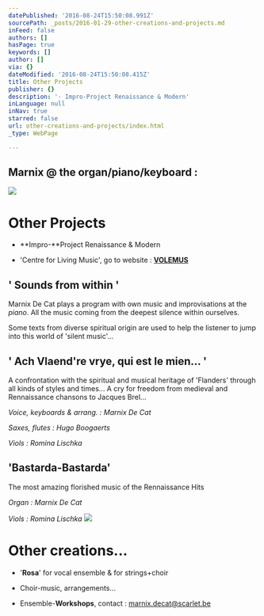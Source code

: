 ```yaml
---
datePublished: '2016-08-24T15:50:08.991Z'
sourcePath: _posts/2016-01-29-other-creations-and-projects.md
inFeed: false
authors: []
hasPage: true
keywords: []
author: []
via: {}
dateModified: '2016-08-24T15:50:08.415Z'
title: Other Projects
publisher: {}
description: '- Impro-Project Renaissance & Modern'
inLanguage: null
inNav: true
starred: false
url: other-creations-and-projects/index.html
_type: WebPage

---
```

## Marnix @ the organ/piano/keyboard :
![](https://s3-us-west-2.amazonaws.com/the-grid-img/p/7d7ee0d865e3945895d922c48f59e63349e5abe0.jpg)

# Other Projects

- **Impro-**Project Renaissance & Modern

- 'Centre for Living Music', go to website : **[VOLEMUS][0]**

## ' Sounds from within '

Marnix De Cat plays a program with own music and improvisations at the _piano_. All the music coming from the deepest silence within ourselves.

Some texts from diverse spiritual origin are used to help the listener to jump into this world of 'silent music'...

## ' Ach Vlaend're vrye, qui est le mien... '

A confrontation with the spiritual and musical heritage of 'Flanders' through all kinds of styles and times... A cry for freedom from medieval and Rennaissance chansons to Jacques Brel...

_Voice, keyboards & arrang. : Marnix De Cat_

_Saxes, flutes : Hugo Boogaerts_

_Viols : Romina Lischka_

## 'Bastarda-Bastarda'

The most amazing florished music of the Rennaissance Hits

_Organ : Marnix De Cat_

_Viols : Romina Lischka_
![](https://s3-us-west-2.amazonaws.com/the-grid-img/p/2aa6aa4ca704bd74d21b60df9069446663f4fafb.jpg)

# Other creations...

- '**Rosa**' for vocal ensemble & for strings+choir

- Choir-music, arrangements...

- Ensemble-**Workshops**, contact : marnix.decat@scarlet.be

[0]: http://thegrid.ai/volemus